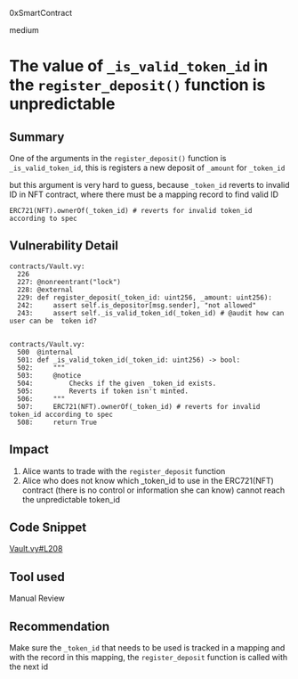 0xSmartContract

medium

# The value of `_is_valid_token_id` in the `register_deposit()` function is unpredictable

## Summary

One of the arguments in the `register_deposit()` function is `_is_valid_token_id`,  this is registers a new deposit of `_amount` for `_token_id`

but this argument is very hard to guess, because `_token_id` reverts to invalid ID in NFT contract, where there must be a mapping record to find valid ID


```vyper
ERC721(NFT).ownerOf(_token_id) # reverts for invalid token_id according to spec
```

## Vulnerability Detail

```vyper
contracts/Vault.vy:
  226  
  227: @nonreentrant("lock")
  228: @external
  229: def register_deposit(_token_id: uint256, _amount: uint256):
  242:     assert self.is_depositor[msg.sender], "not allowed"
  243:     assert self._is_valid_token_id(_token_id) # @audit how can user can be  token id?


contracts/Vault.vy:
  500  @internal
  501: def _is_valid_token_id(_token_id: uint256) -> bool:
  502:     """
  503:     @notice
  504:         Checks if the given _token_id exists.
  505:         Reverts if token isn't minted.
  506:     """
  507:     ERC721(NFT).ownerOf(_token_id) # reverts for invalid token_id according to spec
  508:     return True

```

## Impact

1) Alice wants to trade with the `register_deposit` function
2) Alice who does not know which _token_id to use in the ERC721(NFT) contract (there is no control or information she can know) cannot reach the unpredictable token_id


## Code Snippet

[Vault.vy#L208](https://github.com/sherlock-audit/2023-02-fair-funding/blob/main/fair-funding/contracts/Vault.vy#L208)

## Tool used

Manual Review

## Recommendation

Make sure the `_token_id` that needs to be used is tracked in a mapping and with the record in this mapping, the `register_deposit` function is called with the next id

